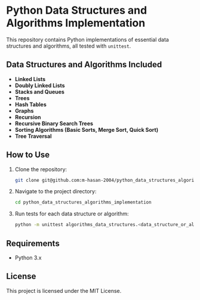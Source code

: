 # Python Data Structures and Algorithms Implementation

This repository contains Python implementations of essential data structures and algorithms, all tested with `unittest`.

## Data Structures and Algorithms Included
- **Linked Lists**
- **Doubly Linked Lists**
- **Stacks and Queues**
- **Trees**
- **Hash Tables**
- **Graphs**
- **Recursion**
- **Recursive Binary Search Trees**
- **Sorting Algorithms (Basic Sorts, Merge Sort, Quick Sort)**
- **Tree Traversal**

## How to Use

1. Clone the repository:

    ```bash
    git clone git@github.com:m-hasan-2004/python_data_structures_algorithms_implementation.git
    ```

2. Navigate to the project directory:

    ```bash
    cd python_data_structures_algorithms_implementation
    ```

3. Run tests for each data structure or algorithm:

    ```bash
    python -m unittest algorithms_data_structures.<data_structure_or_algorithm>.test_<data_structure_or_algorithm>
    ```

## Requirements
- Python 3.x

## License
This project is licensed under the MIT License.
